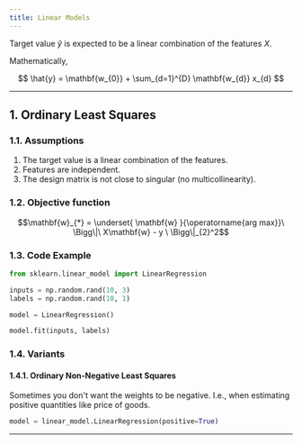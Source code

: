```yaml
---
title: Linear Models
---
```

Target value $\hat{y}$ is expected to be a linear combination of the features $X$.

Mathematically,

$$
\hat{y} = \mathbf{w_{0}} + \sum_{d=1}^{D} \mathbf{w_{d}} x_{d}
$$

---
## **1. Ordinary Least Squares**

### 1.1. Assumptions

1. The target value is a linear combination of the features.
2. Features are independent.
3. The design matrix is not close to singular (no multicollinearity).

### 1.2. Objective function
$$\mathbf{w}_{*} = \underset{ \mathbf{w} }{\operatorname{arg max}}\ \Bigg\|\ X\mathbf{w} - y \ \Bigg\|_{2}^2$$
### 1.3. Code Example

```python
from sklearn.linear_model import LinearRegression

inputs = np.random.rand(10, 3)
labels = np.random.rand(10, 1)

model = LinearRegression()

model.fit(inputs, labels)
```


### 1.4. Variants

#### 1.4.1. Ordinary Non-Negative Least Squares

Sometimes you don't want the weights to be negative. I.e., when estimating positive quantities like price of goods.

```python
model = linear_model.LinearRegression(positive=True)
```

---
